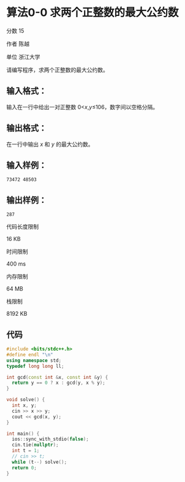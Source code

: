 # **算法0-0 求两个正整数的最大公约数**

分数 15

作者 陈越

单位 浙江大学

请编写程序，求两个正整数的最大公约数。

## 输入格式：

输入在一行中给出一对正整数 0<*x*,*y*≤106，数字间以空格分隔。

## 输出格式：

在一行中输出 *x* 和 *y* 的最大公约数。

## 输入样例：

```in
73472 48503
```

## 输出样例：

```out
287
```

代码长度限制

16 KB

时间限制

400 ms

内存限制

64 MB

栈限制

8192 KB

## 代码

```cpp
#include <bits/stdc++.h>
#define endl "\n"
using namespace std;
typedef long long ll;

int gcd(const int &x, const int &y) {
  return y == 0 ? x : gcd(y, x % y);
}

void solve() {
  int x, y;
  cin >> x >> y;
  cout << gcd(x, y);
}

int main() {
  ios::sync_with_stdio(false);
  cin.tie(nullptr);
  int t = 1;
  // cin >> t;
  while (t--) solve();
  return 0;
}
```

